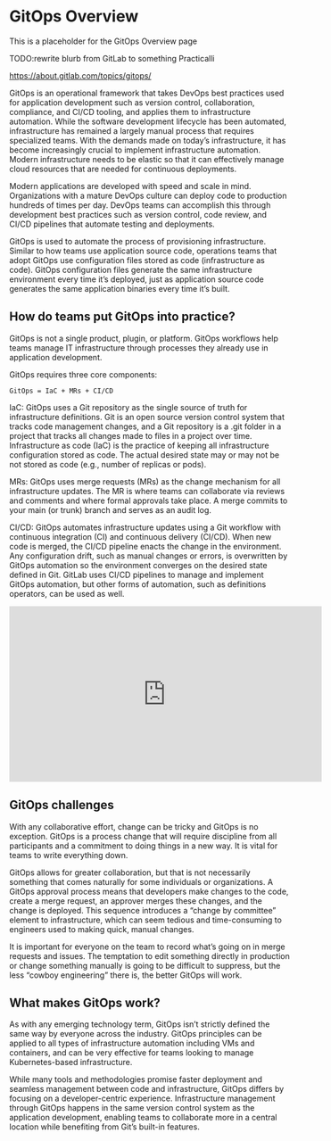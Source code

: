 # GitOps Overview


This is a placeholder for the GitOps Overview page


TODO:rewrite blurb from GitLab to something Practicalli

https://about.gitlab.com/topics/gitops/

GitOps is an operational framework that takes DevOps best practices used for application development such as version control, collaboration, compliance, and CI/CD tooling, and applies them to infrastructure automation. While the software development lifecycle has been automated, infrastructure has remained a largely manual process that requires specialized teams. With the demands made on today’s infrastructure, it has become increasingly crucial to implement infrastructure automation. Modern infrastructure needs to be elastic so that it can effectively manage cloud resources that are needed for continuous deployments.

Modern applications are developed with speed and scale in mind. Organizations with a mature DevOps culture can deploy code to production hundreds of times per day. DevOps teams can accomplish this through development best practices such as version control, code review, and CI/CD pipelines that automate testing and deployments.

GitOps is used to automate the process of provisioning infrastructure. Similar to how teams use application source code, operations teams that adopt GitOps use configuration files stored as code (infrastructure as code). GitOps configuration files generate the same infrastructure environment every time it’s deployed, just as application source code generates the same application binaries every time it’s built.

## How do teams put GitOps into practice?

GitOps is not a single product, plugin, or platform. GitOps workflows help teams manage IT infrastructure through processes they already use in application development.

GitOps requires three core components:

    GitOps = IaC + MRs + CI/CD

IaC: GitOps uses a Git repository as the single source of truth for infrastructure definitions. Git is an open source version control system that tracks code management changes, and a Git repository is a .git folder in a project that tracks all changes made to files in a project over time. Infrastructure as code (IaC) is the practice of keeping all infrastructure configuration stored as code. The actual desired state may or may not be not stored as code (e.g., number of replicas or pods).

MRs: GitOps uses merge requests (MRs) as the change mechanism for all infrastructure updates. The MR is where teams can collaborate via reviews and comments and where formal approvals take place. A merge commits to your main (or trunk) branch and serves as an audit log.

CI/CD: GitOps automates infrastructure updates using a Git workflow with continuous integration (CI) and continuous delivery (CI/CD). When new code is merged, the CI/CD pipeline enacts the change in the environment. Any configuration drift, such as manual changes or errors, is overwritten by GitOps automation so the environment converges on the desired state defined in Git. GitLab uses CI/CD pipelines to manage and implement GitOps automation, but other forms of automation, such as definitions operators, can be used as well.

<p style="text-align:center">
<iframe width="560" height="315" src="https://www.youtube.com/embed/JtZfnrwOOAw" title="YouTube video player" frameborder="0" allow="accelerometer; autoplay; clipboard-write; encrypted-media; gyroscope; picture-in-picture" allowfullscreen></iframe>
</p>


## GitOps challenges

With any collaborative effort, change can be tricky and GitOps is no exception. GitOps is a process change that will require discipline from all participants and a commitment to doing things in a new way. It is vital for teams to write everything down.

GitOps allows for greater collaboration, but that is not necessarily something that comes naturally for some individuals or organizations. A GitOps approval process means that developers make changes to the code, create a merge request, an approver merges these changes, and the change is deployed. This sequence introduces a “change by committee” element to infrastructure, which can seem tedious and time-consuming to engineers used to making quick, manual changes.

It is important for everyone on the team to record what’s going on in merge requests and issues. The temptation to edit something directly in production or change something manually is going to be difficult to suppress, but the less “cowboy engineering” there is, the better GitOps will work.


## What makes GitOps work?

As with any emerging technology term, GitOps isn’t strictly defined the same way by everyone across the industry. GitOps principles can be applied to all types of infrastructure automation including VMs and containers, and can be very effective for teams looking to manage Kubernetes-based infrastructure.

While many tools and methodologies promise faster deployment and seamless management between code and infrastructure, GitOps differs by focusing on a developer-centric experience. Infrastructure management through GitOps happens in the same version control system as the application development, enabling teams to collaborate more in a central location while benefiting from Git’s built-in features.
